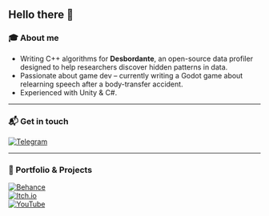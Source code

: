 ## Hello there 👋

### 🎓 About me
- Writing C++ algorithms for **Desbordante**, an open-source data profiler designed to help researchers discover hidden patterns in data.  
- Passionate about game dev – currently writing a Godot game about relearning speech after a body-transfer accident.  
- Experienced with Unity & C#.

---

### 📬 Get in touch
[![Telegram](https://img.shields.io/badge/Telegram-2CA5E0?style=flat-square&logo=telegram&logoColor=white)](https://t.me/Ivan_Volgushev)

---

### 🎨 Portfolio & Projects
[![Behance](https://img.shields.io/badge/Behance-0057FF?style=flat-square&logo=behance&logoColor=white)](https://www.behance.net/ivan_volgushev)  
[![Itch.io](https://img.shields.io/badge/Itch.io-FA5C5C?style=flat-square&logo=itchdotio&logoColor=white)](https://itch.io/profile/robocrab)  
[![YouTube](https://img.shields.io/badge/YouTube-FF0000?style=flat-square&logo=youtube&logoColor=white)](https://www.youtube.com/@robocrab5811)
